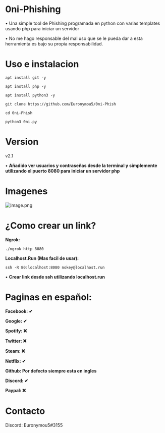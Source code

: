 # 0ni-Phishing
• Una simple tool de Phishing programada en python con varias templates usando php para iniciar un servidor

• No me hago responsable del mal uso que se le pueda dar a esta herramienta es bajo su propia responsabilidad.
# Uso e instalacion
```
apt install git -y
```
```
apt install php -y
```
```
apt install python3 -y
```

```
git clone https://github.com/Euronymou5/0ni-Phish
```
```
cd 0ni-Phish
```
```
python3 0ni.py
```
# Version
v2.1

• **Añadido ver usuarios y contraseñas desde la terminal y simplemente utilizando el puerto 8080 para iniciar un servidor php**
# Imagenes
![image.png](https://github.com/Euronymou5/0ni-Phish/blob/main/.imagenes/imagen.png?raw=true)

# ¿Como crear un link?
**Ngrok:**
```
./ngrok http 8080
```
**Localhost.Run (Mas facil de usar):**
```
ssh -R 80:localhost:8080 nokey@localhost.run
```
• **Crear link desde ssh utilizando localhost.run**

# Paginas en español:

**Facebook: ✔**

**Google: ✔**

**Spotify: ❌**

**Twitter: ❌**

**Steam: ❌**

**Netflix: ✔**

**Github: Por defecto siempre esta en ingles**

**Discord: ✔**

**Paypal: ❌**

# Contacto
Discord: Euronymou5#3155
